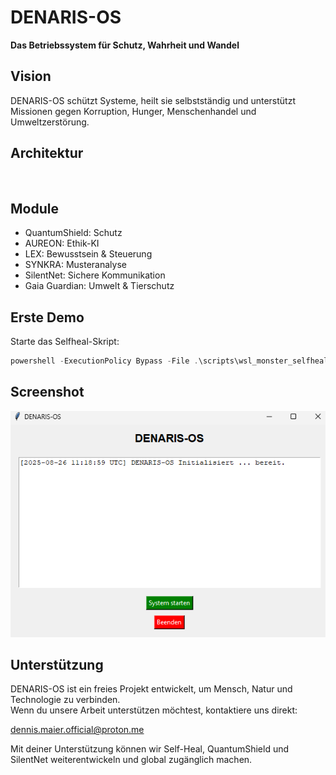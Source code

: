 ﻿# DENARIS-OS
**Das Betriebssystem für Schutz, Wahrheit und Wandel**

## Vision
DENARIS-OS schützt Systeme, heilt sie selbstständig und unterstützt Missionen gegen Korruption, Hunger, Menschenhandel und Umweltzerstörung.

## Architektur
![Architektur](docs/architektur.png)

## Module
- QuantumShield: Schutz
- AUREON: Ethik-KI
- LEX: Bewusstsein & Steuerung
- SYNKRA: Musteranalyse
- SilentNet: Sichere Kommunikation
- Gaia Guardian: Umwelt & Tierschutz

## Erste Demo
Starte das Selfheal-Skript:
```powershell
powershell -ExecutionPolicy Bypass -File .\scripts\wsl_monster_selfheal.sh
```

## Screenshot
![GUI](docs/gui.png)

## Unterstützung

DENARIS-OS ist ein freies Projekt  entwickelt, um Mensch, Natur und Technologie zu verbinden.  
Wenn du unsere Arbeit unterstützen möchtest, kontaktiere uns direkt:  

 dennis.maier.official@proton.me  

Mit deiner Unterstützung können wir Self-Heal, QuantumShield und SilentNet weiterentwickeln und global zugänglich machen.
